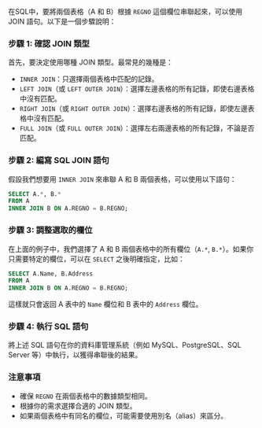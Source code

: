 在SQL中，要將兩個表格（A 和 B）根據 `REGNO` 這個欄位串聯起來，可以使用 JOIN 語句。以下是一個步驟說明：

### 步驟 1: 確認 JOIN 類型

首先，要決定使用哪種 JOIN 類型。最常見的幾種是：

- `INNER JOIN`：只選擇兩個表格中匹配的記錄。
- `LEFT JOIN`（或 `LEFT OUTER JOIN`）：選擇左邊表格的所有記錄，即使右邊表格中沒有匹配。
- `RIGHT JOIN`（或 `RIGHT OUTER JOIN`）：選擇右邊表格的所有記錄，即使左邊表格中沒有匹配。
- `FULL JOIN`（或 `FULL OUTER JOIN`）：選擇左右兩邊表格的所有記錄，不論是否匹配。

### 步驟 2: 編寫 SQL JOIN 語句

假設我們想要用 `INNER JOIN` 來串聯 A 和 B 兩個表格，可以使用以下語句：

```sql
SELECT A.*, B.*
FROM A
INNER JOIN B ON A.REGNO = B.REGNO;
```

### 步驟 3: 調整選取的欄位

在上面的例子中，我們選擇了 A 和 B 兩個表格中的所有欄位（`A.*`, `B.*`）。如果你只需要特定的欄位，可以在 `SELECT` 之後明確指定，比如：

```sql
SELECT A.Name, B.Address
FROM A
INNER JOIN B ON A.REGNO = B.REGNO;
```

這樣就只會返回 A 表中的 `Name` 欄位和 B 表中的 `Address` 欄位。

### 步驟 4: 執行 SQL 語句

將上述 SQL 語句在你的資料庫管理系統（例如 MySQL、PostgreSQL、SQL Server 等）中執行，以獲得串聯後的結果。

### 注意事項

- 確保 `REGNO` 在兩個表格中的數據類型相同。
- 根據你的需求選擇合適的 JOIN 類型。
- 如果兩個表格中有同名的欄位，可能需要使用別名（alias）來區分。